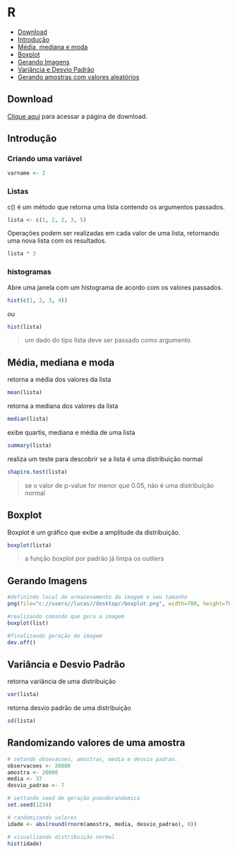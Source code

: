 # R

- [Download](#download)
- [Introdução](#introdução)
- [Média, mediana e moda](#média-mediana-e-moda)
- [Boxplot](#boxplot)
- [Gerando Imagens](#gerando-imagens)
- [Variância e Desvio Padrão](#variância-e-desvio-padrão)
- [Gerando amostras com valores aleatórios](#randomizando-valores-de-uma-amostra)

## Download

[Clique aqui](https://cran.r-project.org/bin/windows/base/) para acessar a página de download.

## Introdução

### Criando uma variável

~~~r
varname <- 2
~~~

### Listas

c() é um método que retorna uma lista contendo os argumentos passados.
~~~r
lista <- c(1, 2, 2, 3, 5)
~~~

Operações podem ser realizadas em cada valor de uma lista, retornando uma nova lista com os resultados.

~~~r
lista * 3
~~~

### histogramas

Abre uma janela com um histograma de acordo com os valores passados.

~~~r
hist(c(1, 2, 3, 4))
~~~

ou

~~~r
hist(lista)
~~~

> um dado do tipo lista deve ser passado como argumento

## Média, mediana e moda

retorna a média dos valores da lista

~~~r
mean(lista)
~~~

retorna a mediana dos valores da lista

~~~r
median(lista)
~~~

exibe quartis, mediana e média de uma lista

~~~r
summary(lista)
~~~

realiza um teste para descobrir se a lista é uma distribuição normal

~~~r
shapiro.test(lista)
~~~

> se o valor de p-value for menor que 0.05, não é uma distribuição normal

## Boxplot

Boxplot é um gráfico que exibe a amplitude da distribuição.

~~~r
boxplot(lista)
~~~

> a função boxplot por padrão já limpa os outliers

## Gerando Imagens

~~~r
#definindo local de armazenamento da imagem e seu tamanho
png(file="c://users//lucas//desktop//boxplot.png", width=700, height=700)

#realizando comando que gera a imagem
boxplot(list)

#finalizando geração de imagem
dev.off()
~~~

## Variância e Desvio Padrão

retorna variância de uma distribuição

~~~r
var(lista)
~~~

retorna desvio padrão de uma distribuição

~~~r
sd(lista)
~~~

## Randomizando valores de uma amostra

~~~r
# setando obsevacoes, amostras, media e desvio padrao.
observacoes <- 20000
amostra <- 20000
media <- 37
desvio_padrao <- 7

# settando seed de geração pseudorandomica
set.seed(1234)

# randomizando valores
idade <- abs(round(rnorm(amostra, media, desvio_padrao), 0))

# visualizando distribuição normal
hist(idade)
~~~
